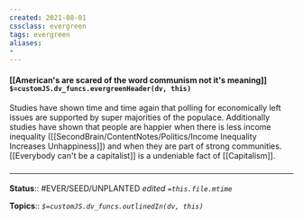 ```yaml
---
created: 2021-08-01
cssclass: evergreen
tags: evergreen
aliases:
- 
---
```


#### [[American's are scared of the word communism not it's meaning]] `$=customJS.dv_funcs.evergreenHeader(dv, this)`
Studies have shown time and time again that polling for economically left issues are supported by super majorities of the populace. Additionally studies have shown that people are happier when there is less income inequality ([[SecondBrain/ContentNotes/Politics/Income Inequality Increases Unhappiness]]) and when they are part of strong communities. [[Everybody can't be a capitalist]] is a undeniable fact of [[Capitalism]]. 

### <hr class="footnote"/>

**Status**:: #EVER/SEED/UNPLANTED 
*edited `=this.file.mtime`*

**Topics**:: 
*`$=customJS.dv_funcs.outlinedIn(dv, this)`*


